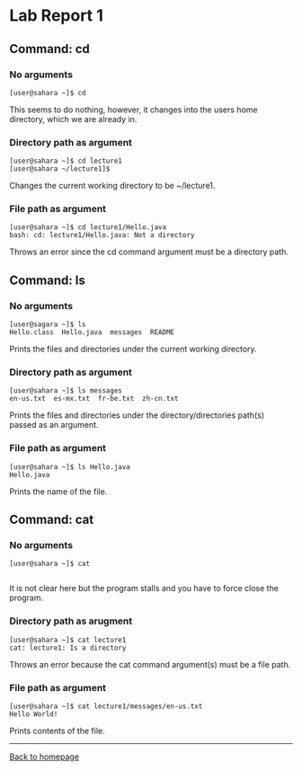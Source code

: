 # Lab Report 1

## Command: cd

### No arguments
```console
[user@sahara ~]$ cd
```
This seems to do nothing, however, it changes into the users home directory, which we are already in. 

### Directory path as argument
```console
[user@sahara ~]$ cd lecture1
[user@sahara ~/lecture1]$
```
Changes the current working directory to be ~/lecture1.

### File path as argument
```console
[user@sahara ~]$ cd lecture1/Hello.java
bash: cd: lecture1/Hello.java: Not a directory
```
Throws an error since the cd command argument must be a directory path.

## Command: ls

### No arguments
```console
[user@sagara ~]$ ls
Hello.class  Hello.java  messages  README
```
Prints the files and directories under the current working directory.

### Directory path as argument
```console
[user@sahara ~]$ ls messages
en-us.txt  es-mx.txt  fr-be.txt  zh-cn.txt
```
Prints the files and directories under the directory/directories path(s) passed as an argument.

### File path as argument
```console
[user@sahara ~]$ ls Hello.java
Hello.java
```
Prints the name of the file.

## Command: cat

### No arguments
```console
[user@sahara ~]$ cat
  
```
It is not clear here but the program stalls and you have to force close the program.

### Directory path as arugment
```console
[user@sahara ~]$ cat lecture1
cat: lecture1: Is a directory
```
Throws an error because the cat command argument(s) must be a file path.

### File path as argument
```console
[user@sahara ~]$ cat lecture1/messages/en-us.txt
Hello World!
```
Prints contents of the file.

---

[Back to homepage](https://avvyxx.github.io/cse15l-lab-reports/)
